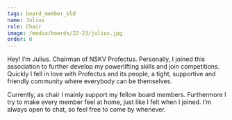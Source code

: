 ```yaml
---
tags: board_member_old
name: Julius
role: Chair
image: /media/boards/22-23/julius.jpg
order: 0
---
```

Hey! I’m Julius. Chairman of NSKV Profectus. Personally, I joined this association to further develop my powerlifting skills and join competitions. Quickly I fell in love with Profectus and its people, a tight, supportive and friendly community where everybody can be themselves.

Currently, as chair I mainly support my fellow board members. Furthermore I try to make every member feel at home, just like I felt when I joined. I’m always open to chat, so feel free to come by whenever.

